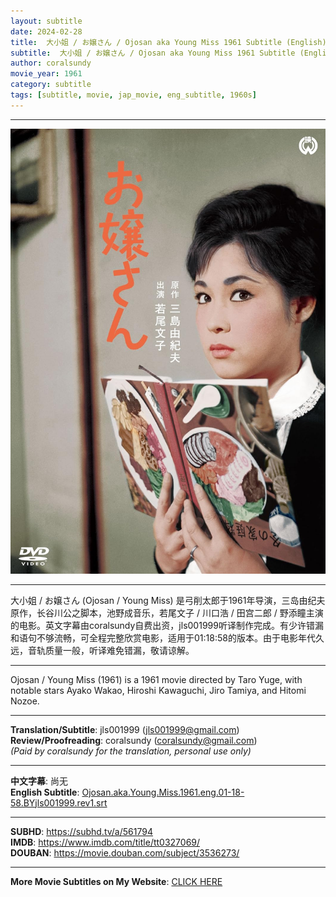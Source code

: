 ```yaml
---
layout: subtitle
date: 2024-02-28
title:  大小姐 / お嬢さん / Ojosan aka Young Miss 1961 Subtitle (English)
subtitle:  大小姐 / お嬢さん / Ojosan aka Young Miss 1961 Subtitle (English)
author: coralsundy
movie_year: 1961
category: subtitle
tags: [subtitle, movie, jap_movie, eng_subtitle, 1960s]
---
```


------

<img src="../assets/tt0327069.jpg" alt="tt0327069_cover_art" />

------

大小姐 / お嬢さん (Ojosan / Young Miss) 是弓削太郎于1961年导演，三岛由纪夫原作，长谷川公之脚本，池野成音乐，若尾文子 / 川口浩 / 田宫二郎 / 野添瞳主演的电影。英文字幕由coralsundy自费出资，jls001999听译制作完成。有少许错漏和语句不够流畅，可全程完整欣赏电影，适用于01:18:58的版本。由于电影年代久远，音轨质量一般，听译难免错漏，敬请谅解。

------

Ojosan / Young Miss (1961) is a 1961 movie directed by Taro Yuge, with notable stars Ayako Wakao, Hiroshi Kawaguchi, Jiro Tamiya, and Hitomi Nozoe.

------

**Translation/Subtitle**: jls001999 (jls001999@gmail.com)<br>
**Review/Proofreading**: coralsundy (coralsundy@gmail.com)<br>
*(Paid by coralsundy for the translation, personal use only)*

------

**中文字幕**: 尚无<br>
**English Subtitle**: [Ojosan.aka.Young.Miss.1961.eng.01-18-58.BYjls001999.rev1.srt](../subtitles/Ojosan.aka.Young.Miss.1961.eng.01-18-58.BYjls001999.rev1.srt)

------

**SUBHD**: <https://subhd.tv/a/561794><br>
**IMDB**: <https://www.imdb.com/title/tt0327069/><br>
**DOUBAN**: <https://movie.douban.com/subject/3536273/>

------

**More Movie Subtitles on My Website**: <a href='{% post_url 2021-01-10-subtitles-summary-list %}'>CLICK HERE</a>


